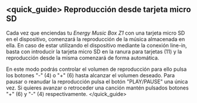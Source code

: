 ## <quick_guide> Reproducción desde tarjeta micro SD
Cada vez que enciendas tu *Energy Music Box Z1* con una tarjeta micro SD en el dispositivo, comenzará la reproducción de la música almacenada en ella. En caso de estar utilizando el dispositivo mediante la conexión line-in, basta con introducir la tarjeta micro SD en la ranura para tarjetas (11) y la reproducción desde la misma comenzará de forma automática.

En este modo podrás controlar el volumen de reproducción para ello pulsa los  botones "-" (4) o "+" (6) hasta alcanzar el volumen deseado. Para pausar o reanudar la reproducción pulsa el botón "PLAY/PAUSE" una única vez. Si quieres avanzar o retroceder una canción mantén pulsados botones "+" (6) y "-" (4) respectivamente.
</quick_guide>

